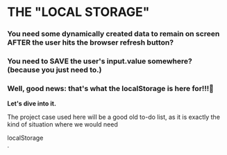 # THE "LOCAL STORAGE"

### You need some dynamically created data to remain on screen AFTER the user hits the browser refresh button?
### You need to SAVE the user's input.value somewhere? (because you just need to.)
### Well, good news: that's what the localStorage is here for!!!🤩 

**Let's dive into it.**

The project case used here will be a good old to-do list, as it is exactly the kind of situation where we would need <div class="text-white bg-blue mb-2">localStorage</div>.
